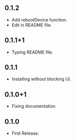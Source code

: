 ## 0.1.2

* Add rebootDevice function.
* Edit in README file.

## 0.1.1+1

* Typing README file.

## 0.1.1

* Installing without blocking UI.

## 0.1.0+1

* Fixing documentation.

## 0.1.0
                
* First Release.
